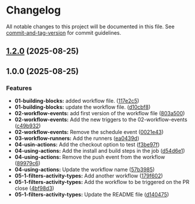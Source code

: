 # Changelog

All notable changes to this project will be documented in this file. See [commit-and-tag-version](https://github.com/absolute-version/commit-and-tag-version) for commit guidelines.

## [1.2.0](https://github.com/apshuk21/gh-actions-course/compare/v1.0.0...v1.2.0) (2025-08-25)

## 1.0.0 (2025-08-25)


### Features

* **01-building-blocks:** added workflow file. ([117e2c5](https://github.com/apshuk21/gh-actions-course/commit/117e2c55aa40ed306e24f715f90356820777bcfb))
* **01-building-blocks:** update the workflow file. ([d10cbf8](https://github.com/apshuk21/gh-actions-course/commit/d10cbf83f6d62e7c77cebba61284177dff3d4e63))
* **02-workflow-events:** add first version of the workflow file ([803a500](https://github.com/apshuk21/gh-actions-course/commit/803a5005a1a50ff832710dd99297ed2afc881e5f))
* **02-workflow-events:** Add the new triggers to the 02-workflow-events ([c49b932](https://github.com/apshuk21/gh-actions-course/commit/c49b932eeb51e8fa747666a3e74a7c1ca4590b68))
* **02-workflow-events:** Remove the schedule event ([0021e43](https://github.com/apshuk21/gh-actions-course/commit/0021e43408c783f3eabea7eea6f6ca388abd21f0))
* **03-workflow-runners:** Add the runners ([ea0439d](https://github.com/apshuk21/gh-actions-course/commit/ea0439df1188842b1d567e25d930efb7c972fac2))
* **04-usin-actions:** Add the checkout option to test ([f3be97f](https://github.com/apshuk21/gh-actions-course/commit/f3be97fae4ad970891be83678faae306b1a8abc8))
* **04-using-actions:** Add the install and build steps in the job ([d54d6e1](https://github.com/apshuk21/gh-actions-course/commit/d54d6e14b2e85d75a0c08f31ab0a6ccfc3c71dab))
* **04-using-actions:** Remove the push event from the workflow ([89979c6](https://github.com/apshuk21/gh-actions-course/commit/89979c628fc53eea6ff10747f02c417a44599fcb))
* **04-using-actions:** Update the workflow name ([57b3985](https://github.com/apshuk21/gh-actions-course/commit/57b3985bf07c9eb2a652f8e288805040df94aedd))
* **05-1-filters-activity-types:** Add another workflow ([179f602](https://github.com/apshuk21/gh-actions-course/commit/179f60222b3fd25e926ce472d9e67f5b8bc18972))
* **05-1-filters-activity-types:** Add the workflow to be triggered on the PR close ([4bf98d3](https://github.com/apshuk21/gh-actions-course/commit/4bf98d3514a5c5000233d8c76a392c580dbd5812))
* **05-1-filters-activity-types:** Update the README file ([d140475](https://github.com/apshuk21/gh-actions-course/commit/d140475c48ca29cc4dfbc3ae9eb1cf85c9e41455))
